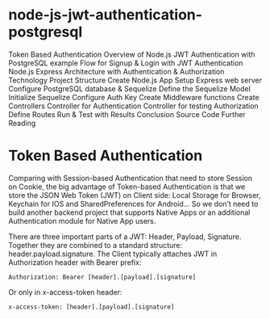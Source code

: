 # node-js-jwt-authentication-postgresql


Token Based Authentication
Overview of Node.js JWT Authentication with PostgreSQL example
Flow for Signup & Login with JWT Authentication
Node.js Express Architecture with Authentication & Authorization
Technology
Project Structure
Create Node.js App
Setup Express web server
Configure PostgreSQL database & Sequelize
Define the Sequelize Model
Initialize Sequelize
Configure Auth Key
Create Middleware functions
Create Controllers
Controller for Authentication
Controller for testing Authorization
Define Routes
Run & Test with Results
Conclusion
Source Code
Further Reading

# Token Based Authentication
Comparing with Session-based Authentication that need to store Session on Cookie, the big advantage of Token-based Authentication is that we store the JSON Web Token (JWT) on Client side: Local Storage for Browser, Keychain for IOS and SharedPreferences for Android… So we don’t need to build another backend project that supports Native Apps or an additional Authentication module for Native App users.

There are three important parts of a JWT: Header, Payload, Signature. Together they are combined to a standard structure: header.payload.signature.
The Client typically attaches JWT in Authorization header with Bearer prefix:

`Authorization: Bearer [header].[payload].[signature]`

Or only in x-access-token header:

`x-access-token: [header].[payload].[signature]`
